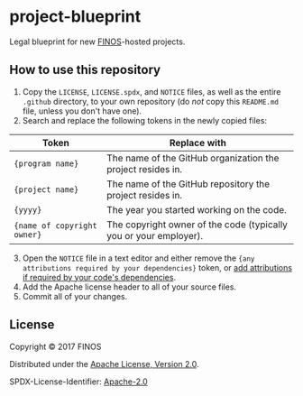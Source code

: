 # project-blueprint
Legal blueprint for new [FINOS](https://www.finos.org/)-hosted projects.

## How to use this repository

1. Copy the `LICENSE`, `LICENSE.spdx`, and `NOTICE` files, as well as the entire `.github` directory, to your own repository (do _not_ copy this `README.md` file, unless you don't have one).
2. Search and replace the following tokens in the newly copied files:

  | Token                       | Replace with                                                      |
  | --------------------------- | ----------------------------------------------------------------- |
  | `{program name}`            | The name of the GitHub organization the project resides in.       |
  | `{project name}`            | The name of the GitHub repository the project resides in.         |
  | `{yyyy}`                    | The year you started working on the code.                         |
  | `{name of copyright owner}` | The copyright owner of the code (typically you or your employer). |

3. Open the `NOTICE` file in a text editor and either remove the `{any attributions required by your dependencies}` token, or [add attributions if required by your code's dependencies](https://finosfoundation.atlassian.net/wiki/spaces/FINOS/pages/75530255/License+Categories).
4. Add the Apache license header to all of your source files.
5. Commit all of your changes.

## License

Copyright © 2017 FINOS

Distributed under the [Apache License, Version 2.0](http://www.apache.org/licenses/LICENSE-2.0).

SPDX-License-Identifier: [Apache-2.0](https://spdx.org/licenses/Apache-2.0)

